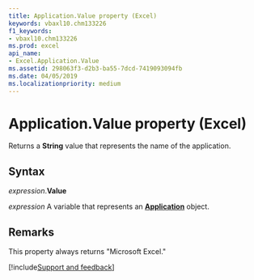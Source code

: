 ```yaml
---
title: Application.Value property (Excel)
keywords: vbaxl10.chm133226
f1_keywords:
- vbaxl10.chm133226
ms.prod: excel
api_name:
- Excel.Application.Value
ms.assetid: 298063f3-d2b3-ba55-7dcd-7419093094fb
ms.date: 04/05/2019
ms.localizationpriority: medium
---
```



# Application.Value property (Excel)

Returns a **String** value that represents the name of the application.


## Syntax

_expression_.**Value**

_expression_ A variable that represents an **[Application](Excel.Application(object).md)** object.


## Remarks

This property always returns "Microsoft Excel."




[!include[Support and feedback](~/includes/feedback-boilerplate.md)]